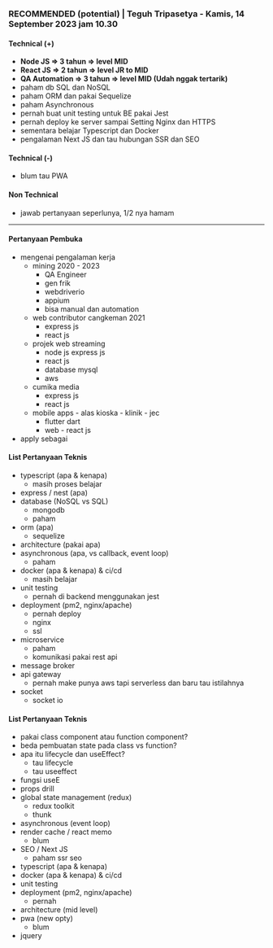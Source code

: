 ### **RECOMMENDED (potential)** | Teguh Tripasetya - Kamis, 14 September 2023 jam 10.30

#### Technical (+) 

- **Node JS => 3 tahun => level MID**  
- **React JS => 2 tahun => level JR to MID**  
- **QA Automation => 3 tahun => level MID (Udah nggak tertarik)**
- paham db SQL dan NoSQL
- paham ORM dan pakai Sequelize
- paham Asynchronous
- pernah buat unit testing untuk BE pakai Jest
- pernah deploy ke server sampai Setting Nginx dan HTTPS
- sementara belajar Typescript dan Docker
- pengalaman Next JS dan tau hubungan SSR dan SEO

#### Technical (-)  

- blum tau PWA

#### Non Technical  

- jawab pertanyaan seperlunya, 1/2 nya hamam

---

#### Pertanyaan Pembuka

- mengenai pengalaman kerja  
	- mining 2020 - 2023
		- QA Engineer
		- gen frik
		- webdriverio
		- appium
		- bisa manual dan automation
	- web contributor cangkeman 2021
		- express js
		- react js
	- projek web streaming
		- node js express js
		- react js
		- database mysql
		- aws
	- cumika media
		- express js
		- react js
	- mobile apps - alas kioska - klinik - jec
		- flutter dart
		- web - react js
- apply sebagai


#### List Pertanyaan Teknis

- typescript (apa & kenapa)
	- masih proses belajar
- express / nest (apa)
- database (NoSQL vs SQL)
	- mongodb
	- paham
- orm (apa)
	- sequelize
- architecture (pakai apa)
- asynchronous (apa, vs callback, event loop)
	- paham
- docker (apa & kenapa) & ci/cd
	- masih belajar
- unit testing
	- pernah di backend menggunakan jest
- deployment (pm2, nginx/apache)
	- pernah deploy
	- nginx
	- ssl
- microservice
	- paham
	- komunikasi pakai rest api
- message broker
- api gateway
	- pernah make punya aws tapi serverless dan baru tau istilahnya
- socket
	- socket io


#### List Pertanyaan Teknis

- pakai class component atau function component?
- beda pembuatan state pada class vs function?  
- apa itu lifecycle dan useEffect?
	- tau lifecycle
	- tau useeffect
- fungsi useE 
- props drill  
- global state management (redux)  
	- redux toolkit
	- thunk
- asynchronous (event loop)  
- render cache / react memo  
	- blum
- SEO / Next JS  
	- paham ssr seo
- typescript (apa & kenapa)  
- docker (apa & kenapa) & ci/cd  
- unit testing  
- deployment (pm2, nginx/apache)  
	- pernah
- architecture (mid level)  
- pwa (new opty)
	- blum
- jquery